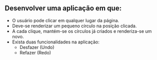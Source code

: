## Desenvolver uma aplicação em que:

- O usuário pode clicar em qualquer lugar da página.
- Deve-se renderizar um pequeno círculo na posição clicada.
- A cada clique, mantém-se os círculos já criados e renderiza-se um novo.
- Exista duas funcionalidades na aplicação:
    - Desfazer (Undo)
    - Refazer (Redo)